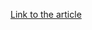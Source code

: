 [Link to the article](https://www.akamai.com/blog/security/akamai-named-a-leader-in-the-forrester-wave)

